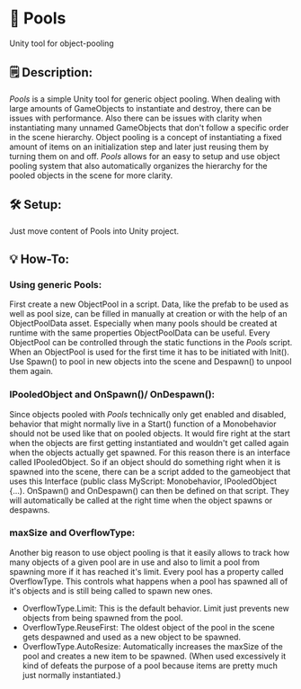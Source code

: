 # 🌊 Pools
Unity tool for object-pooling

## 🗒️ Description:
*Pools* is a simple Unity tool for generic object pooling. When dealing with large amounts of GameObjects to instantiate and destroy, there can be issues with performance. Also there can be issues with clarity when instantiating many unnamed GameObjects that don't follow a specific order in the scene hierarchy. Object pooling is a concept of instantiating a fixed amount of items on an initialization step and later just reusing them by turning them on and off. *Pools* allows for an easy to setup and use object pooling system that also automatically organizes the hierarchy for the pooled objects in the scene for more clarity.

## 🛠️ Setup:
Just move content of Pools into Unity project.

## 💡 How-To:

### Using generic Pools:

First create a new ObjectPool in a script. Data, like the prefab to be used as well as pool size, can be filled in manually at creation or with the help of an ObjectPoolData asset. Especially when many pools should be created at runtime with the same properties ObjectPoolData can be useful. Every ObjectPool can be controlled through the static functions in the *Pools* script. When an ObjectPool is used for the first time it has to be initiated with Init(). Use Spawn() to pool in new objects into the scene and Despawn() to unpool them again.

### IPooledObject and OnSpawn()/ OnDespawn():

Since objects pooled with *Pools* technically only get enabled and disabled, behavior that might normally live in a Start() function of a Monobehavior should not be used like that on pooled objects. It would fire right at the start when the objects are first getting instantiated and wouldn't get called again when the objects actually get spawned. For this reason there is an interface called IPooledObject. So if an object should do something right when it is spawned into the scene, there can be a script added to the gameobject that uses this Interface (public class MyScript: Monobehavior, IPooledObject {...). OnSpawn() and OnDespawn() can then be defined on that script. They will automatically be called at the right time when the object spawns or despawns.

### maxSize and OverflowType:

Another big reason to use object pooling is that it easily allows to track how many objects of a given pool are in use and also to limit a pool from spawning more if it has reached it's limit.
Every pool has a property called OverflowType. This controls what happens when a pool has spawned all of it's objects and is still being called to spawn new ones.

  - OverflowType.Limit: This is the default behavior. Limit just prevents new objects from being spawned from the pool.
  - OverflowType.ReuseFirst: The oldest object of the pool in the scene gets despawned and used as a new object to be spawned.
  - OverflowType.AutoResize: Automatically increases the maxSize of the pool and creates a new item to be spawned. (When used excessively it kind of defeats the purpose of a pool because items are pretty much just normally instantiated.)
